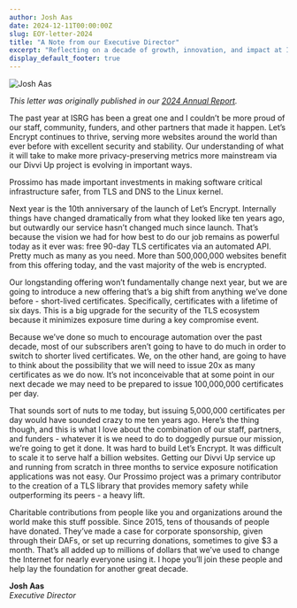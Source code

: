 ```yaml
---
author: Josh Aas
date: 2024-12-11T00:00:00Z
slug: EOY-letter-2024
title: "A Note from our Executive Director"
excerpt: "Reflecting on a decade of growth, innovation, and impact at ISRG."
display_default_footer: true
---
```


<div class="card border-0 pic-quote-right">
    <img alt="Josh Aas" class="mx-auto img-fluid" src="/images/blog/Josh-Aas-Headshot.jpg" />
</div>

_This letter was originally published in our [2024 Annual Report](https://abetterinternet.org/documents/2024-ISRG-Annual-Report.pdf)._

The past year at ISRG has been a great one and I couldn’t be more proud of our staff,
community, funders, and other partners that made it happen. Let’s Encrypt continues to
thrive, serving more websites around the world than ever before with excellent security
and stability. Our understanding of what it will take to make more privacy-preserving
metrics more mainstream via our Divvi Up project is evolving in important ways.

Prossimo has made important investments in making software critical infrastructure safer, from TLS and DNS to the Linux kernel.

Next year is the 10th anniversary of the launch of Let’s Encrypt. Internally things have changed dramatically from what they looked like ten years ago, but outwardly our service hasn’t changed much since launch. That’s because the vision we had for how best to do our job remains as powerful today as it ever was: free 90-day TLS certificates via an automated API. Pretty much as many as you need. More than 500,000,000 websites benefit from this offering today, and the vast majority of the web is encrypted.

Our longstanding offering won’t fundamentally change next year, but we are going to introduce a new offering that’s a big shift from anything we’ve done before - short-lived certificates. Specifically, certificates with a lifetime of six days. This is a big upgrade for the security of the TLS ecosystem because it minimizes exposure time during a key compromise event.

Because we’ve done so much to encourage automation over the past decade, most of our subscribers aren’t going to have to do much in order to switch to shorter lived certificates. We, on the other hand, are going to have to think about the possibility that we will need to issue 20x as many certificates as we do now. It’s not inconceivable that at some point in our next decade we may need to be prepared to issue 100,000,000 certificates per day.

That sounds sort of nuts to me today, but issuing 5,000,000 certificates per day
would have sounded crazy to me ten years ago. Here’s the thing though, and this is
what I love about the combination of our staff, partners, and funders - whatever it
is we need to do to doggedly pursue our mission, we’re going to get it done. It was
hard to build Let’s Encrypt. It was difficult to scale it to serve half a billion websites. Getting our Divvi Up service up and running from scratch in three months to service exposure notification applications was not easy. Our Prossimo project was a primary contributor to the creation of a TLS library that provides memory safety while outperforming its peers - a heavy lift.

Charitable contributions from people like you and organizations around the world
make this stuff possible. Since 2015, tens of thousands of people have donated.
They’ve made a case for corporate sponsorship, given through their DAFs, or set up
recurring donations, sometimes to give $3 a month. That’s all added up to millions
of dollars that we’ve used to change the Internet for nearly everyone using it. I hope
you’ll join these people and help lay the foundation for another great decade.

<strong>Josh Aas</strong><br  />
<em>Executive Director</em>
